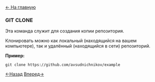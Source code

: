 [<- На главную](readme.md)

### GIT CLONE
Эта команда служит для создания копии репозитория.

Клонировать можно как локальный (находящийся на вашем компьютере), так и удалённый (находящийся в сети) репозиторий.

**Пример:**
```
git clone https://github.com/avsudnichnikov/example
```
[<-Назад](commit.md)
[Вперед->](remote.md)